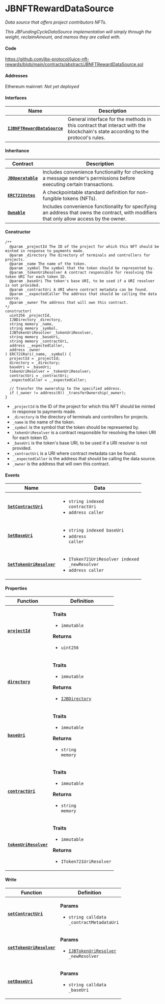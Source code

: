 # JBNFTRewardDataSource

_Data source that offers project contributors NFTs._

_This JBFundingCycleDataSource implementation will simply through the weight, reclaimAmount, and memos they are called with._

#### Code

https://github.com/jbx-protocol/juice-nft-rewards/blob/main/contracts/abstract/JBNFTRewardDataSource.sol

#### Addresses

Ethereum mainnet: _Not yet deployed_

#### Interfaces

| Name                                                 | Description                                                                                                                              |
| ---------------------------------------------------- | ---------------------------------------------------------------------------------------------------------------------------------------- |
| [**`IJBNFTRewardDataSource`**](/dev/api/interfaces/ijbnftrewarddatasource.md) | General interface for the methods in this contract that interact with the blockchain's state according to the protocol's rules. |

#### Inheritance

| Contract                                                                     | Description                                                                                                           |
| ---------------------------------------------------------------------------- | --------------------------------------------------------------------------------------------------------------------- |
| [**`JBOperatable`**](/dev/api/contracts/or-abstract/jboperatable/)                           | Includes convenience functionality for checking a message sender's permissions before executing certain transactions. |
| [**`ERC721Votes`**](https://docs.openzeppelin.com/contracts/4.x/dev/api/token/erc721#ERC721Votes) | A checkpointable standard definition for non-fungible tokens (NFTs).                                                                  |
| [**`Ownable`**](https://docs.openzeppelin.com/contracts/4.x/dev/api/access#Ownable) | Includes convenience functionality for specifying an address that owns the contract, with modifiers that only allow access by the owner. |

#### Constructor

```
/**
  @param _projectId The ID of the project for which this NFT should be minted in response to payments made. 
  @param _directory The directory of terminals and controllers for projects.
  @param _name The name of the token.
  @param _symbol The symbol that the token should be represented by.
  @param _tokenUriResolver A contract responsible for resolving the token URI for each token ID.
  @param _baseUri The token's base URI, to be used if a URI resolver is not provided. 
  @param _contractUri A URI where contract metadata can be found. 
  @param __expectedCaller The address that should be calling the data source.
  @param _owner The address that will own this contract.
*/
constructor(
  uint256 _projectId,
  IJBDirectory _directory,
  string memory _name,
  string memory _symbol,
  IJBTokenUriResolver _tokenUriResolver,
  string memory _baseUri,
  string memory _contractUri,
  address __expectedCaller,
  address _owner
) ERC721Rari(_name, _symbol) {
  projectId = _projectId;
  directory = _directory;
  baseUri = _baseUri;
  tokenUriResolver = _tokenUriResolver;
  contractUri = _contractUri;
  _expectedCaller = __expectedCaller;

  // Transfer the ownership to the specified address.
  if (_owner != address(0)) _transferOwnership(_owner);
}
```

* `_projectId` is the ID of the project for which this NFT should be minted in response to payments made. 
* `_directory` is the directory of terminals and controllers for projects.
* `_name` is the name of the token.
* `_symbol` is the symbol that the token should be represented by.
* `_tokenUriResolver` is a contract responsible for resolving the token URI for each token ID.
* `_baseUri` is the token's base URI, to be used if a URI resolver is not provided. 
* `_contractUri` is a URI where contract metadata can be found. 
* `__expectedCaller` is the address that should be calling the data source.
* `_owner` is the address that will own this contract.

#### Events

| Name                               | Data                                                                                                                                                                                    |
| ---------------------------------- | --------------------------------------------------------------------------------------------------------------------------------------------------------------------------------------- |
| [**`SetContractUri`**](/dev/api/contracts/or-data-sources/or-abstract/jbnftrewarddatasource/events/setcontracturi.md) | <ul><li><code>string indexed contractUri</code></li><li><code>address caller</code></li></ul> |
| [**`SetBaseUri`**](/dev/api/contracts/or-data-sources/or-abstract/jbnftrewarddatasource/events/setbaseuri.md) | <ul><li><code>string indexed baseUri</code></li><li><code>address caller</code></li></ul> |
| [**`SetTokenUriResolver`**](/dev/api/contracts/or-data-sources/or-abstract/jbnftrewarddatasource/events/settokenuriresolver.md) | <ul><li><code>IToken721UriResolver indexed _newResolver</code></li><li><code>address caller</code></li></ul> |

#### Properties

| Function                                                          | Definition                                                                                                                                                                                                |
| ----------------------------------------------------------------- | --------------------------------------------------------------------------------------------------------------------------------------------------------------------------------------------------------- |
| [**`projectId`**](/dev/api/contracts/or-data-sources/or-abstract/jbnftrewarddatasource/properties/projectid.md)                            | <p><strong>Traits</strong></p><ul><li><code>immutable</code></li></ul><p><strong>Returns</strong></p><ul><li><code>uint256</code></li></ul> |
| [**`directory`**](/dev/api/contracts/or-data-sources/or-abstract/jbnftrewarddatasource/properties/directory.md)                            | <p><strong>Traits</strong></p><ul><li><code>immutable</code></li></ul><p><strong>Returns</strong></p><ul><li><code>[IJBDirectory](/dev/api/interfaces/ijbdirectory.md)</code></li></ul> |
| [**`baseUri`**](/dev/api/contracts/or-data-sources/or-abstract/jbnftrewarddatasource/properties/baseuri.md)                            | <p><strong>Traits</strong></p><ul><li><code>immutable</code></li></ul><p><strong>Returns</strong></p><ul><li><code>string memory</code></li></ul> |
| [**`contractUri`**](/dev/api/contracts/or-data-sources/or-abstract/jbnftrewarddatasource/properties/contracturi.md)                            | <p><strong>Traits</strong></p><ul><li><code>immutable</code></li></ul><p><strong>Returns</strong></p><ul><li><code>string memory</code></li></ul> |
| [**`tokenUriResolver`**](/dev/api/contracts/or-data-sources/or-abstract/jbnftrewarddatasource/properties/tokenuriresolver.md)                            | <p><strong>Traits</strong></p><ul><li><code>immutable</code></li></ul><p><strong>Returns</strong></p><ul><li><code>IToken721UriResolver</code></li></ul> |

#### Write

| Function                                 | Definition                                                                                                                                                                                   |
| ---------------------------------------- | -------------------------------------------------------------------------------------------------------------------------------------------------------------------------------------------- |
| [**`setContractUri`**](/dev/api/contracts/or-data-sources/or-abstract/jbnftrewarddatasource/write/setcontracturi.md) | <p><strong>Params</strong></p><ul><li><code>string calldata _contractMetadataUri</code></li></ul> |
| [**`setTokenUriResolver`**](/dev/api/contracts/or-data-sources/or-abstract/jbnftrewarddatasource/write/settokenuriresolver.md) | <p><strong>Params</strong></p><ul><li><code>[IJBTokenUriResolver](/dev/api/interfaces/ijbtokenuriresolver.md) _newResolver</code></li></ul> |
| [**`setBaseUri`**](/dev/api/contracts/or-data-sources/or-abstract/jbnftrewarddatasource/write/setbaseuri.md) | <p><strong>Params</strong></p><ul><li><code>string calldata _baseUri</code></li></ul> |
